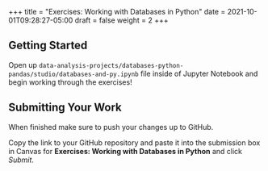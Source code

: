 +++
title = "Exercises: Working with Databases in Python"
date = 2021-10-01T09:28:27-05:00
draft = false
weight = 2
+++

## Getting Started

Open up `data-analysis-projects/databases-python-pandas/studio/databases-and-py.ipynb` file inside of Jupyter Notebook and begin working through the exercises!

## Submitting Your Work

When finished make sure to push your changes up to GitHub.

Copy the link to your GitHub repository and paste it into the submission box in Canvas for **Exercises: Working with Databases in Python** and click *Submit*.
